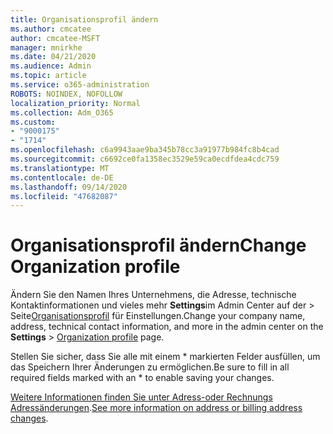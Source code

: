 ```yaml
---
title: Organisationsprofil ändern
ms.author: cmcatee
author: cmcatee-MSFT
manager: mnirkhe
ms.date: 04/21/2020
ms.audience: Admin
ms.topic: article
ms.service: o365-administration
ROBOTS: NOINDEX, NOFOLLOW
localization_priority: Normal
ms.collection: Adm_O365
ms.custom:
- "9000175"
- "1714"
ms.openlocfilehash: c6a9943aae9ba345b78cc3a91977b984fc8b4cad
ms.sourcegitcommit: c6692ce0fa1358ec3529e59ca0ecdfdea4cdc759
ms.translationtype: MT
ms.contentlocale: de-DE
ms.lasthandoff: 09/14/2020
ms.locfileid: "47682087"
---
```

# <a name="change-organization-profile"></a><span data-ttu-id="a7bdf-102">Organisationsprofil ändern</span><span class="sxs-lookup"><span data-stu-id="a7bdf-102">Change Organization profile</span></span>

<span data-ttu-id="a7bdf-103">Ändern Sie den Namen Ihres Unternehmens, die Adresse, technische Kontaktinformationen und vieles mehr **Settings**im Admin Center auf der  >  Seite[Organisationsprofil](https://go.microsoft.com/fwlink/p/?linkid=2067339) für Einstellungen.</span><span class="sxs-lookup"><span data-stu-id="a7bdf-103">Change your company name, address, technical contact information, and more in the admin center on the **Settings** > [Organization profile](https://go.microsoft.com/fwlink/p/?linkid=2067339) page.</span></span>

<span data-ttu-id="a7bdf-104">Stellen Sie sicher, dass Sie alle mit einem \* markierten Felder ausfüllen, um das Speichern Ihrer Änderungen zu ermöglichen.</span><span class="sxs-lookup"><span data-stu-id="a7bdf-104">Be sure to fill in all required fields marked with an \* to enable saving your changes.</span></span>

<span data-ttu-id="a7bdf-105">[Weitere Informationen finden Sie unter Adress-oder Rechnungs Adressänderungen](https://docs.microsoft.com/microsoft-365/admin/manage/change-address-contact-and-more).</span><span class="sxs-lookup"><span data-stu-id="a7bdf-105">[See more information on address or billing address changes](https://docs.microsoft.com/microsoft-365/admin/manage/change-address-contact-and-more).</span></span>